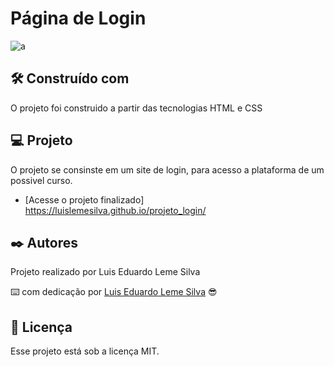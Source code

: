 
# Página de Login

 ![a](https://github.com/Luislemesilva/projeto_login/assets/137091295/c8f9c957-bf10-490b-a51c-e00dbb289901)


 


## 🛠️ Construído com

O projeto foi construido a partir das tecnologias HTML e CSS





## 💻 Projeto

O projeto se consinste em um site de login, para acesso a plataforma de um possivel curso.
- [Acesse o projeto finalizado] https://luislemesilva.github.io/projeto_login/
  




## ✒️ Autores

Projeto realizado por Luis Eduardo Leme Silva

⌨️ com dedicação por [Luis Eduardo Leme Silva](https://gist.github.com/Luislemesilva) 😎





## :memo: Licença

Esse projeto está sob a licença MIT.
